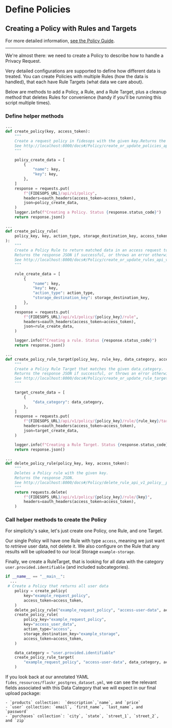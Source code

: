 # Define Policies

## Creating a Policy with Rules and Targets 
For more detailed information, [see the Policy Guide](../guides/policies.md).

---

We're almost there: we need to create a Policy to describe how to handle a Privacy Request.

Very detailed configurations are supported to define how different data is treated. You can create 
Policies with multiple Rules (how the data is handled), that each have Rule Targets (what data we care about). 

Below are methods to add a Policy, a Rule, and a Rule Target, plus a cleanup method that deletes Rules for
convenience (handy if you'll be running this script multiple times).

### Define helper methods

```python
...
def create_policy(key, access_token):
    """
    Create a request policy in fidesops with the given key.Returns the response JSON if successful, or throws an error otherwise.
    See http://localhost:8000/docs#/Policy/create_or_update_policies_api_v1_policy_put
    """

    policy_create_data = [
        {
            "name": key,
            "key": key,
        },
    ]
    response = requests.put(
        f"{FIDESOPS_URL}/api/v1/policy",
        headers=oauth_headers(access_token=access_token),
        json=policy_create_data,
    )
    logger.info(f"Creating a Policy. Status {response.status_code}")
    return response.json()
 ```   
```python
...
def create_policy_rule(
    policy_key, key, action_type, storage_destination_key, access_token
):
    """
    Create a Policy Rule to return matched data in an access request to the given Storage destination.
    Returns the response JSON if successful, or throws an error otherwise.
    See http://localhost:8000/docs#/Policy/create_or_update_rules_api_v1_policy__policy_key__rule_put
    """

    rule_create_data = [
        {
            "name": key,
            "key": key,
            "action_type": action_type,
            "storage_destination_key": storage_destination_key,
        },
    ]
    response = requests.put(
        f"{FIDESOPS_URL}/api/v1/policy/{policy_key}/rule",
        headers=oauth_headers(access_token=access_token),
        json=rule_create_data,
    )

    logger.info(f"Creating a rule. Status {response.status_code}")
    return response.json()
```    

```python
...
def create_policy_rule_target(policy_key, rule_key, data_category, access_token):
    """
    Create a Policy Rule Target that matches the given data_category.
    Returns the response JSON if successful, or throws an error otherwise.
    See http://localhost:8000/docs#/Policy/create_or_update_rule_targets_api_v1_policy__policy_key__rule__rule_key__target_put
    """

    target_create_data = [
        {
            "data_category": data_category,
        },
    ]
    response = requests.put(
        f"{FIDESOPS_URL}/api/v1/policy/{policy_key}/rule/{rule_key}/target",
        headers=oauth_headers(access_token=access_token),
        json=target_create_data,
    )

    logger.info(f"Creating a Rule Target. Status {response.status_code}")
    return response.json()
```
```python
...
def delete_policy_rule(policy_key, key, access_token):
    """
    Deletes a Policy rule with the given key.
    Returns the response JSON.
    See http://localhost:8000/docs#/Policy/delete_rule_api_v1_policy__policy_key__rule__rule_key__delete
    """
    return requests.delete(
        f"{FIDESOPS_URL}/api/v1/policy/{policy_key}/rule/{key}",
        headers=oauth_headers(access_token=access_token),
    )
```

### Call helper methods to create the Policy

For simplicity's sake, let's just create one Policy, one Rule, and one Target.

Our single Policy will have one Rule with type `access`, meaning we just want to *retrieve* user data, not delete it. 
We also configure on the Rule that any results will be uploaded to our local Storage `example-storage`.

Finally, we create a RuleTarget, that is looking for all data with the category `user.provided.identifiable` (and included subcategories). 

```python
if __name__ == "__main__":
  ...
 # Create a Policy that returns all user data
    policy = create_policy(
        key="example_request_policy",
        access_token=access_token,
    )
    delete_policy_rule("example_request_policy", "access-user-data", access_token)
    create_policy_rule(
        policy_key="example_request_policy",
        key="access_user_data",
        action_type="access",
        storage_destination_key="example_storage",
        access_token=access_token,
    )

    data_category = "user.provided.identifiable"
    create_policy_rule_target(
        "example_request_policy", "access-user-data", data_category, access_token
    )

```

If you look back at our annotated YAML `fides_resources/flaskr_postgres_dataset.yml`, we can see the relevant fields
associated with this Data Category that we will expect in our final upload package:

    - `products` collection:  `description`,`name`, and `price` 
    - `user` collection: `email`, `first_name`, `last_name`, and `password`
    - `purchases` collection`: `city`, `state`, `street_1`, `street_2`, and `zip`
